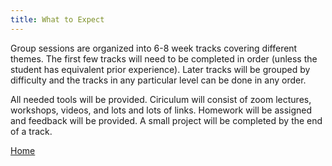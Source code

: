 ```yaml
---
title: What to Expect
---
```


Group sessions are organized into 6-8 week tracks covering different themes. The first few tracks will need to be completed in order (unless the student has equivalent
prior experience). Later tracks will be grouped by difficulty and the tracks in any particular level can be done in any order.

All needed tools will be provided. Ciriculum will consist of zoom lectures, workshops, videos, and lots and lots of links. Homework will be assigned and feedback
will be provided. A small project will be completed by the end of a track.

[Home](README.md)

